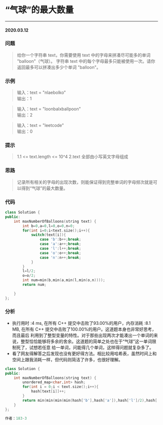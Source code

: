 # “气球”的最大数量
***
#### 2020.03.12

### 问题
>给你一个字符串 text，你需要使用 text 中的字母来拼凑尽可能多的单词 "balloon"（气球）。
字符串 text 中的每个字母最多只能被使用一次。请你返回最多可以拼凑出多少个单词 "balloon"。

### 示例
>输入：text = "nlaebolko"    
输出：1   

>输入：text = "loonbalxballpoon"   
输出：2   

>输入：text = "leetcode"    
输出：0    

### 提示
>1.1 <= text.length <= 10^4
2.text 全部由小写英文字母组成

### 思路
>记录所有相关的字母的出现次数，则能保证得到完整单词的字母频次就是可以得到“气球”的最大数量。

### 代码
```c++
class Solution {
public:
    int maxNumberOfBalloons(string text) {
        int b=0,a=0,l=0,o=0,n=0;
        for(int i=0;i<text.size();i++){
            switch(text[i]){
                case 'b':b++;break;
                case 'a':a++;break;
                case 'l':l++;break;
                case 'o':o++;break;
                case 'n':n++;break;
            }
        }
        l=l/2;
        o=o/2;
        int num=min(b,min(a,min(l,min(o,n))));
        return num;
        
    }
};
```

### 分析
 - 执行用时 :4 ms, 在所有 C++ 提交中击败了93.00%的用户，内存消耗 :8.1 MB, 在所有 C++ 提交中击败了100.00%的用户。这道题本身也非常好思考，而且最后
   利用到了整型变量的特性。对于那些出现两次才能凑出一个单词的来说，整型恰恰能够将多余的舍余。这道题的简单之处也在于“气球”这一单词限制死了，试想若任意
   给一单词，问能得几个单词，这样得问题就复杂多了。
 - 看了网友得解答之后发现也没有更好得方法。相比较用哈希表，虽然时间上和空间上跟我消耗一样，但代码则简洁了许多，也很好理解。
 
```c++
class Solution {
public:
    int maxNumberOfBalloons(string text) {
        unordered_map<char,int> hash;
        for(int i = 0;i < text.size();i++){
            hash[text[i]]++;
        }
        return min(min(min(min(hash['b'],hash['a']),hash['l']/2),hash['o']/2),hash['n']);
    }
};

作者：183-3
